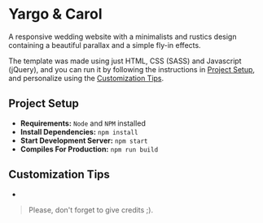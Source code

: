 # Yargo & Carol
A responsive wedding website with a minimalists and rustics design containing a beautiful parallax and a simple fly-in effects.  

The template was made using just HTML, CSS (SASS) and Javascript (jQuery), and you can run it by following the instructions in [Project Setup](#project-setup), and personalize using the [Customization Tips](#customization-tips).  

## Project Setup
- **Requirements:** `Node` and `NPM` installed
- **Install Dependencies:** `npm install`
- **Start Development Server:** `npm start`
- **Compiles For Production:** `npm run build`

## Customization Tips
- 


> Please, don't forget to give credits ;).